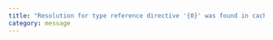 ```yaml
---
title: "Resolution for type reference directive '{0}' was found in cache from location '{1}'."
category: message
---
```

